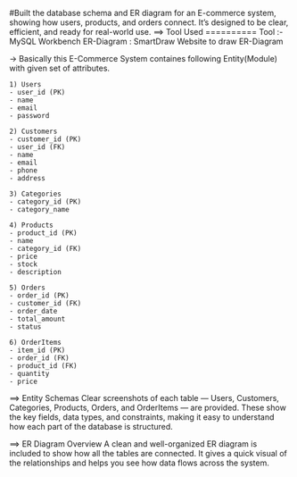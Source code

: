 #Built the database schema and ER diagram for an E-commerce system, showing how users, products, and orders connect. It’s designed to be clear, efficient, and ready for real-world use.
   ==>  Tool Used
 	==========
   	Tool :- MySQL Workbench
   	ER-Diagram : SmartDraw Website to draw ER-Diagram
    

-> Basically this E-Commerce System containes following Entity(Module) with given set of attributes.

    1) Users
	- user_id (PK)
	- name
	- email
	- password
       
    2) Customers
	- customer_id (PK)
	- user_id (FK)
	- name
	- email
	- phone
	- address

    3) Categories
	- category_id (PK)
	- category_name

    4) Products
	- product_id (PK)
	- name
	- category_id (FK)
	- price
	- stock
	- description

    5) Orders
	- order_id (PK)
	- customer_id (FK)
	- order_date
	- total_amount
	- status

    6) OrderItems
	- item_id (PK)
	- order_id (FK)
	- product_id (FK)
	- quantity
	- price


==> Entity Schemas Clear screenshots of each table — Users, Customers, Categories, Products, Orders, and OrderItems — are provided. These show the key fields, data types, and constraints, making it easy to understand how each part of the database is structured.

==> ER Diagram Overview A clean and well-organized ER diagram is included to show how all the tables are connected. It gives a quick visual of the relationships and helps you see how data flows across the system.

